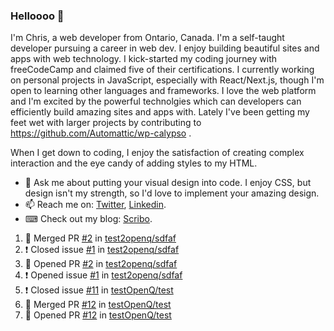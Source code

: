 ### Helloooo 👋

I'm Chris, a web developer from Ontario, Canada. I'm a self-taught developer pursuing a career in web dev. I enjoy building beautiful sites and apps with web technology.
I kick-started my coding journey with freeCodeCamp and claimed five of their certifications.  I currently working on personal projects in JavaScript, especially with React/Next.js, though I'm open to learning other languages and frameworks. I love the web platform and I'm excited by the powerful technolgies which can developers can efficiently build amazing sites and apps with. Lately I've been getting my feet wet with larger projects by contributing to https://github.com/Automattic/wp-calypso .

When I get down to coding, I enjoy the satisfaction of creating complex interaction and the eye candy of adding styles to my HTML. 

- 💬 Ask me about putting your visual design into code. I enjoy CSS, but design isn't my strength, so I'd love to implement your amazing design.
- 📫 Reach me on: [Twitter](https://twitter.com/Christo28120856), [Linkedin](https://www.linkedin.com/in/christopher-stevers-07b9a5204/).
- ⌨ Check out my blog: [Scribo](https://christopherstevers.cf).
<!--
**Christopher-Stevers/Christopher-Stevers** is a ✨ _special_ ✨ repository because its `README.md` (this file) appears on your GitHub profile.

Here are some ideas to get you started:

- 🔭 I’m currently working on ...
- 🌱 I’m currently learning ...
- 👯 I’m looking to collaborate on ...
- 🤔 I’m looking for help with ...
- 😄 Pronouns: ...
- ⚡ Fun fact: ...
-->

<!--START_SECTION:activity-->
1. 🎉 Merged PR [#2](https://github.com/test2openq/sdfaf/pull/2) in [test2openq/sdfaf](https://github.com/test2openq/sdfaf)
2. ❗️ Closed issue [#1](https://github.com/test2openq/sdfaf/issues/1) in [test2openq/sdfaf](https://github.com/test2openq/sdfaf)
3. 💪 Opened PR [#2](https://github.com/test2openq/sdfaf/pull/2) in [test2openq/sdfaf](https://github.com/test2openq/sdfaf)
4. ❗️ Opened issue [#1](https://github.com/test2openq/sdfaf/issues/1) in [test2openq/sdfaf](https://github.com/test2openq/sdfaf)
5. ❗️ Closed issue [#11](https://github.com/testOpenQ/test/issues/11) in [testOpenQ/test](https://github.com/testOpenQ/test)
6. 🎉 Merged PR [#12](https://github.com/testOpenQ/test/pull/12) in [testOpenQ/test](https://github.com/testOpenQ/test)
7. 💪 Opened PR [#12](https://github.com/testOpenQ/test/pull/12) in [testOpenQ/test](https://github.com/testOpenQ/test)
<!--END_SECTION:activity-->
